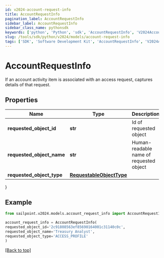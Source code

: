 ```yaml
---
id: v2024-account-request-info
title: AccountRequestInfo
pagination_label: AccountRequestInfo
sidebar_label: AccountRequestInfo
sidebar_class_name: pythonsdk
keywords: ['python', 'Python', 'sdk', 'AccountRequestInfo', 'V2024AccountRequestInfo'] 
slug: /tools/sdk/python/v2024/models/account-request-info
tags: ['SDK', 'Software Development Kit', 'AccountRequestInfo', 'V2024AccountRequestInfo']
---
```


# AccountRequestInfo

If an account activity item is associated with an access request, captures details of that request.

## Properties

Name | Type | Description | Notes
------------ | ------------- | ------------- | -------------
**requested_object_id** | **str** | Id of requested object | [optional] 
**requested_object_name** | **str** | Human-readable name of requested object | [optional] 
**requested_object_type** | [**RequestableObjectType**](requestable-object-type) |  | [optional] 
}

## Example

```python
from sailpoint.v2024.models.account_request_info import AccountRequestInfo

account_request_info = AccountRequestInfo(
requested_object_id='2c91808563ef85690164001c31140c0c',
requested_object_name='Treasury Analyst',
requested_object_type='ACCESS_PROFILE'
)

```
[[Back to top]](#) 

